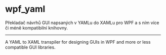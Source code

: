 # wpf_yaml
Překladač návrhů GUI napsaných v YAMLu do XAMLu pro WPF a s ním více či méně kompatibilní knihovny.

---
A YAML to XAML transpiler for designing GUIs in WPF and more or less compatible GUI libraries.
